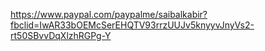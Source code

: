 https://www.paypal.com/paypalme/saibalkabir?fbclid=IwAR33bOEMcSerEHQTV93rrzUUJv5knyyvJnyVs2-rt50SBvvDqXlzhRGPg-Y
